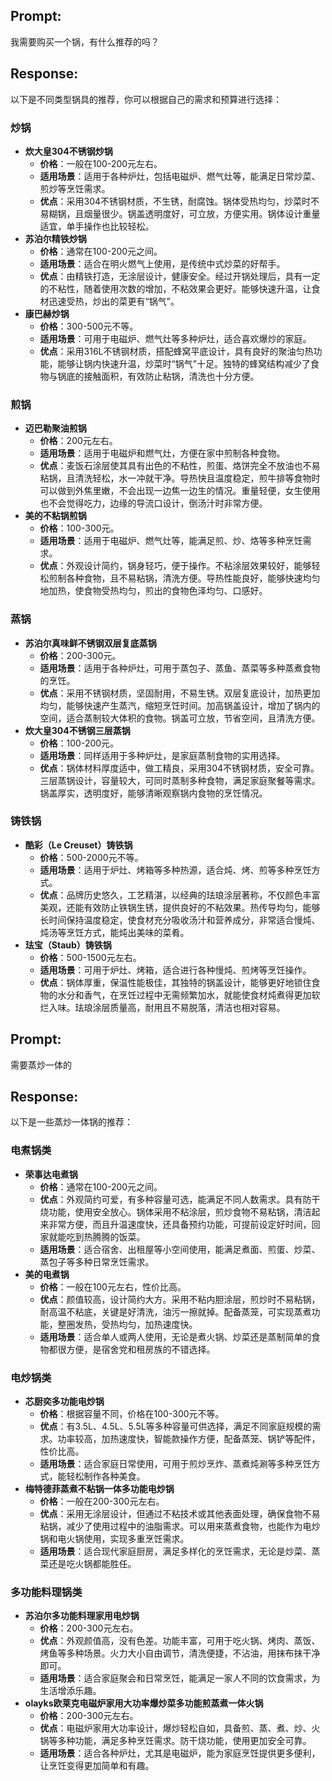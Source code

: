 ## Prompt:
我需要购买一个锅，有什么推荐的吗？

## Response:
以下是不同类型锅具的推荐，你可以根据自己的需求和预算进行选择：

### 炒锅
- **炊大皇304不锈钢炒锅**
    - **价格**：一般在100-200元左右。
    - **适用场景**：适用于各种炉灶，包括电磁炉、燃气灶等，能满足日常炒菜、煎炒等烹饪需求。
    - **优点**：采用304不锈钢材质，不生锈，耐腐蚀。锅体受热均匀，炒菜时不易糊锅，且烟量很少。锅盖透明度好，可立放，方便实用。锅体设计重量适宜，单手操作也比较轻松。
- **苏泊尔精铁炒锅**
    - **价格**：通常在100-200元之间。
    - **适用场景**：适合在明火燃气上使用，是传统中式炒菜的好帮手。
    - **优点**：由精铁打造，无涂层设计，健康安全。经过开锅处理后，具有一定的不粘性，随着使用次数的增加，不粘效果会更好。能够快速升温，让食材迅速受热，炒出的菜更有“锅气”。
- **康巴赫炒锅**
    - **价格**：300-500元不等。
    - **适用场景**：可用于电磁炉、燃气灶等多种炉灶，适合喜欢爆炒的家庭。
    - **优点**：采用316L不锈钢材质，搭配蜂窝平底设计，具有良好的聚油匀热功能，能够让锅内快速升温，炒菜时“锅气”十足。独特的蜂窝结构减少了食物与锅底的接触面积，有效防止粘锅，清洗也十分方便。

### 煎锅
- **迈巴勒聚油煎锅**
    - **价格**：200元左右。
    - **适用场景**：适用于电磁炉和燃气灶，方便在家中煎制各种食物。
    - **优点**：麦饭石涂层使其具有出色的不粘性，煎蛋、烙饼完全不放油也不易粘锅，且清洗轻松，水一冲就干净。导热快且温度稳定，煎牛排等食物时可以做到外焦里嫩，不会出现一边焦一边生的情况。重量轻便，女生使用也不会觉得吃力，边缘的导流口设计，倒汤汁时非常方便。
- **美的不粘锅煎锅**
    - **价格**：100-300元。
    - **适用场景**：适用于电磁炉、燃气灶等，能满足煎、炒、烙等多种烹饪需求。
    - **优点**：外观设计简约，锅身轻巧，便于操作。不粘涂层效果较好，能够轻松煎制各种食物，且不易粘锅，清洗方便。导热性能良好，能够快速均匀地加热，使食物受热均匀，煎出的食物色泽均匀、口感好。

### 蒸锅
- **苏泊尔真味鲜不锈钢双层复底蒸锅**
    - **价格**：200-300元。
    - **适用场景**：适用于各种炉灶，可用于蒸包子、蒸鱼、蒸菜等多种蒸煮食物的烹饪。
    - **优点**：采用不锈钢材质，坚固耐用，不易生锈。双层复底设计，加热更加均匀，能够快速产生蒸汽，缩短烹饪时间。加高锅盖设计，增加了锅内的空间，适合蒸制较大体积的食物。锅盖可立放，节省空间，且清洗方便。
- **炊大皇304不锈钢三层蒸锅**
    - **价格**：100-200元。
    - **适用场景**：同样适用于多种炉灶，是家庭蒸制食物的实用选择。
    - **优点**：锅体材料厚度适中，做工精良，采用304不锈钢材质，安全可靠。三层蒸锅设计，容量较大，可同时蒸制多种食物，满足家庭聚餐等需求。锅盖厚实，透明度好，能够清晰观察锅内食物的烹饪情况。


### 铸铁锅
- **酷彩（Le Creuset）铸铁锅**
    - **价格**：500-2000元不等。
    - **适用场景**：适用于炉灶、烤箱等多种热源，适合炖、烤、煎等多种烹饪方式。
    - **优点**：品牌历史悠久，工艺精湛，以经典的珐琅涂层著称，不仅颜色丰富美观，还能有效防止铁锅生锈，提供良好的不粘效果。热传导均匀，能够长时间保持温度稳定，使食材充分吸收汤汁和营养成分，非常适合慢炖、炖汤等烹饪方式，能炖出美味的菜肴。
- **珐宝（Staub）铸铁锅**
    - **价格**：500-1500元左右。
    - **适用场景**：可用于炉灶、烤箱，适合进行各种慢炖、煎烤等烹饪操作。
    - **优点**：锅体厚重，保温性能极佳，其独特的锅盖设计，能够更好地锁住食物的水分和香气，在烹饪过程中无需频繁加水，就能使食材炖煮得更加软烂入味。珐琅涂层质量高，耐用且不易脱落，清洁也相对容易。


## Prompt:
需要蒸炒一体的

## Response:
以下是一些蒸炒一体锅的推荐：

### 电煮锅类
- **荣事达电煮锅**
    - **价格**：通常在100-200元之间。
    - **优点**：外观简约可爱，有多种容量可选，能满足不同人数需求。具有防干烧功能，使用安全放心。锅体采用不粘涂层，煎炒食物不易粘锅，清洁起来非常方便，而且升温速度快，还具备预约功能，可提前设定好时间，回家就能吃到热腾腾的饭菜。
    - **适用场景**：适合宿舍、出租屋等小空间使用，能满足煮面、煎蛋、炒菜、蒸包子等多种日常烹饪需求。
- **美的电煮锅**
    - **价格**：一般在100元左右，性价比高。
    - **优点**：颜值较高，设计简约大方。采用不粘内胆涂层，煎炒时不易粘锅，耐高温不粘底，关键是好清洗，油污一擦就掉。配备蒸笼，可实现蒸煮功能，整圈发热，受热均匀，加热速度快。
    - **适用场景**：适合单人或两人使用，无论是煮火锅、炒菜还是蒸制简单的食物都很方便，是宿舍党和租房族的不错选择。

### 电炒锅类
- **芯厨奕多功能电炒锅**
    - **价格**：根据容量不同，价格在100-300元不等。
    - **优点**：有3.5L、4.5L、5.5L等多种容量可供选择，满足不同家庭规模的需求。功率较高，加热速度快，智能款操作方便，配备蒸笼、锅铲等配件，性价比高。
    - **适用场景**：适合家庭日常使用，可用于煎炒烹炸、蒸煮炖涮等多种烹饪方式，能轻松制作各种美食。
- **梅特德菲蒸煮不粘锅一体多功能电炒锅**
    - **价格**：一般在200-300元左右。
    - **优点**：采用无涂层设计，但通过不粘技术或其他表面处理，确保食物不易粘锅，减少了使用过程中的油脂需求。可以用来蒸煮食物，也能作为电炒锅和电火锅使用，实现多重烹饪需求。
    - **适用场景**：适合现代家庭厨房，满足多样化的烹饪需求，无论是炒菜、蒸菜还是吃火锅都能胜任。

### 多功能料理锅类
- **苏泊尔多功能料理家用电炒锅**
    - **价格**：200-300元左右。
    - **优点**：外观颜值高，没有色差。功能丰富，可用于吃火锅、烤肉、蒸饭、烤鱼等多种场景。火力大小自由调节，清洗便捷，不沾油，用抹布抹干净即可。
    - **适用场景**：适合家庭聚会和日常烹饪，能满足一家人不同的饮食需求，为生活增添乐趣。
- **olayks欧莱克电磁炉家用大功率爆炒菜多功能煎蒸煮一体火锅**
    - **价格**：200-300元左右。
    - **优点**：电磁炉家用大功率设计，爆炒轻松自如，具备煎、蒸、煮、炒、火锅等多种功能，满足多种烹饪需求。防干烧功能，使用更加安全可靠。
    - **适用场景**：适合各种炉灶，尤其是电磁炉，能为家庭烹饪提供更多便利，让烹饪变得更加简单和有趣。

